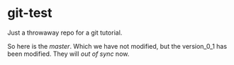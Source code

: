 # git-test
Just a throwaway repo for a git tutorial.

So here is the _master_. Which we have not modified, but the version_0_1 has been modified. They will *out of sync* now.
